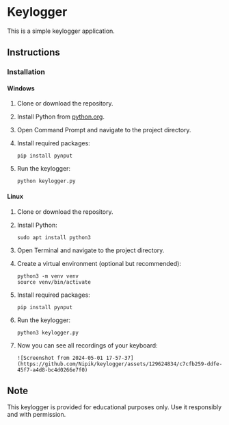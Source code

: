 # Keylogger

This is a simple keylogger application.

## Instructions

### Installation

#### Windows

1. Clone or download the repository.

2. Install Python from [python.org](https://www.python.org/).

3. Open Command Prompt and navigate to the project directory.

4. Install required packages:
    ```
    pip install pynput
    ```

5. Run the keylogger:
    ```
    python keylogger.py
    ```

#### Linux

1. Clone or download the repository.

2. Install Python:
    ```
    sudo apt install python3
    ```

3. Open Terminal and navigate to the project directory.

4. Create a virtual environment (optional but recommended):
    ```
    python3 -m venv venv
    source venv/bin/activate
    ```

5. Install required packages:
    ```
    pip install pynput
    ```

6. Run the keylogger:
    ```
    python3 keylogger.py
    ```
7. Now you can see all recordings of your keyboard:
    ```
    ![Screenshot from 2024-05-01 17-57-37](https://github.com/Nipik/keylogger/assets/129624834/c7cfb259-ddfe-45f7-a4d8-bc4d0266e7f0)

    ```    

## Note

This keylogger is provided for educational purposes only. Use it responsibly and with permission.
